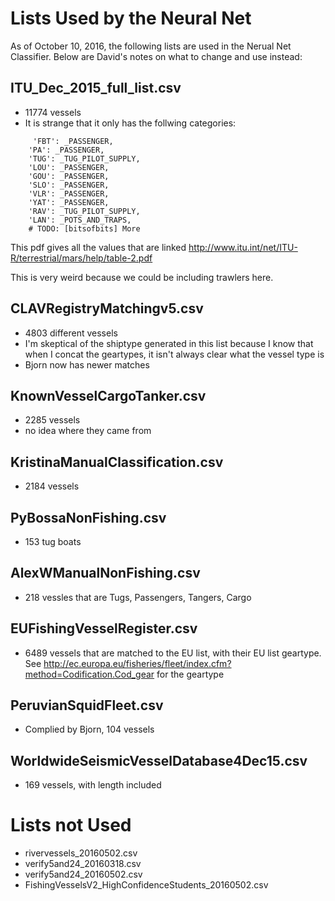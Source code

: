 # Lists Used by the Neural Net
As of October 10, 2016, the following lists are used in the Nerual Net Classifier. Below are David's notes on what to change and use instead:

## ITU_Dec_2015_full_list.csv
 - 11774 vessels
 - It is strange that it only has the follwing categories:
```
     'FBT': _PASSENGER,
    'PA': _PASSENGER,
    'TUG': _TUG_PILOT_SUPPLY,
    'LOU': _PASSENGER,
    'GOU': _PASSENGER,
    'SLO': _PASSENGER,
    'VLR': _PASSENGER,
    'YAT': _PASSENGER,
    'RAV': _TUG_PILOT_SUPPLY,
    'LAN': _POTS_AND_TRAPS,
    # TODO: [bitsofbits] More 
```

This pdf gives all the values that are linked http://www.itu.int/net/ITU-R/terrestrial/mars/help/table-2.pdf

This is very weird because we could be including trawlers here.


## CLAVRegistryMatchingv5.csv
 - 4803 different vessels
 - I'm skeptical of the shiptype generated in this list because I know that when I concat the geartypes, it isn't always clear what the vessel type is
 - Bjorn now has newer matches

## KnownVesselCargoTanker.csv
 - 2285 vessels
 - no idea where they came from

## KristinaManualClassification.csv
 - 2184 vessels


## PyBossaNonFishing.csv
 - 153 tug boats

## AlexWManualNonFishing.csv
 - 218 vessles that are Tugs, Passengers, Tangers, Cargo

## EUFishingVesselRegister.csv
 - 6489 vessels that are matched to the EU list, with their EU list geartype. See http://ec.europa.eu/fisheries/fleet/index.cfm?method=Codification.Cod_gear for the geartype

## PeruvianSquidFleet.csv
 - Complied by Bjorn, 104 vessels

## WorldwideSeismicVesselDatabase4Dec15.csv
 - 169 vessels, with length included



 # Lists not Used
 - rivervessels_20160502.csv
 - verify5and24_20160318.csv
 - verify5and24_20160502.csv
 - FishingVesselsV2_HighConfidenceStudents_20160502.csv
